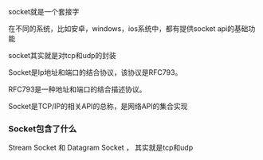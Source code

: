 
socket就是一个套接字

在不同的系统，比如安卓，windows，ios系统中，都有提供socket api的基础功能

socket其实就是对tcp和udp的封装

Socket是Ip地址和端口的结合协议，该协议是RFC793。

RFC793是一种地址和端口的结合描述协议。

Socket是TCP/IP的相关API的总称，是网络API的集合实现

### Socket包含了什么

Stream Socket 和 Datagram Socket ， 其实就是tcp和udp
















